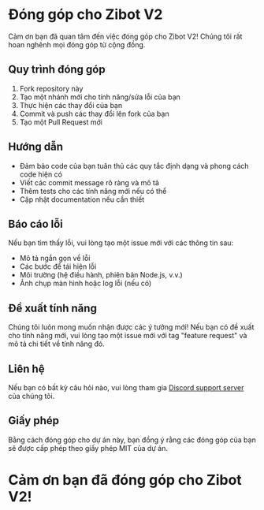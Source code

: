 # Đóng góp cho Zibot V2

Cảm ơn bạn đã quan tâm đến việc đóng góp cho Zibot V2! Chúng tôi rất hoan nghênh mọi đóng góp từ cộng đồng.

## Quy trình đóng góp

1. Fork repository này
2. Tạo một nhánh mới cho tính năng/sửa lỗi của bạn
3. Thực hiện các thay đổi của bạn
4. Commit và push các thay đổi lên fork của bạn
5. Tạo một Pull Request mới

## Hướng dẫn

- Đảm bảo code của bạn tuân thủ các quy tắc định dạng và phong cách code hiện có
- Viết các commit message rõ ràng và mô tả
- Thêm tests cho các tính năng mới nếu có thể
- Cập nhật documentation nếu cần thiết

## Báo cáo lỗi

Nếu bạn tìm thấy lỗi, vui lòng tạo một issue mới với các thông tin sau:

- Mô tả ngắn gọn về lỗi
- Các bước để tái hiện lỗi
- Môi trường (hệ điều hành, phiên bản Node.js, v.v.)
- Ảnh chụp màn hình hoặc log lỗi (nếu có)

## Đề xuất tính năng

Chúng tôi luôn mong muốn nhận được các ý tưởng mới! Nếu bạn có đề xuất cho tính năng mới, vui lòng tạo một issue mới với tag "feature request" và mô tả chi tiết về tính năng đó.

## Liên hệ

Nếu bạn có bất kỳ câu hỏi nào, vui lòng tham gia [Discord support server](https://discord.gg/GQyJkZDtdX) của chúng tôi.

## Giấy phép

Bằng cách đóng góp cho dự án này, bạn đồng ý rằng các đóng góp của bạn sẽ được cấp phép theo giấy phép MIT của dự án.

# Cảm ơn bạn đã đóng góp cho Zibot V2!
